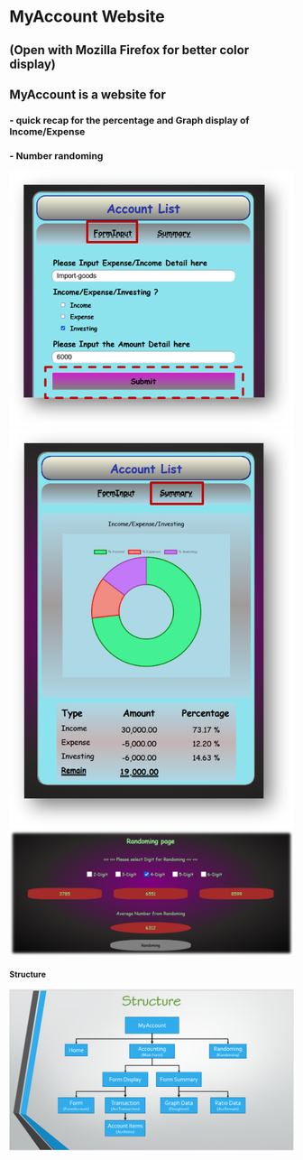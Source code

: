 # MyAccount Website
## (Open with Mozilla Firefox for better color display)

## MyAccount is a website for 
###    - quick recap for the percentage and Graph display of Income/Expense
###    - Number randoming

![alt text](https://github.com/Kriss321k/portfolio/blob/main/public/MyAccountForm1.png) 
![alt text](https://github.com/Kriss321k/portfolio/blob/main/public/MyAccountForm3.png)
![alt text](https://github.com/Kriss321k/portfolio/blob/main/public/MyAccountRandom.png)

#### Structure

![alt text](https://github.com/Kriss321k/portfolio/blob/main/public/MyAccountStructure.PNG)
